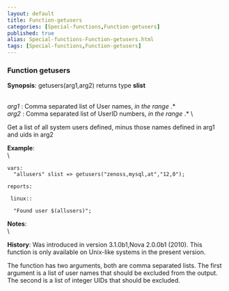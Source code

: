 ```yaml
---
layout: default
title: Function-getusers
categories: [Special-functions,Function-getusers]
published: true
alias: Special-functions-Function-getusers.html
tags: [Special-functions,Function-getusers]
---
```


### Function getusers

**Synopsis**: getusers(arg1,arg2) returns type **slist**

\
 *arg1* : Comma separated list of User names, *in the range* .\* \
 *arg2* : Comma separated list of UserID numbers, *in the range* .\* \

Get a list of all system users defined, minus those names defined in
arg1 and uids in arg2

**Example**:\
 \

~~~~ {.verbatim}
vars:
  "allusers" slist => getusers("zenoss,mysql,at","12,0");

reports:

 linux::

  "Found user $(allusers)";
~~~~

**Notes**:\
 \

**History**: Was introduced in version 3.1.0b1,Nova 2.0.0b1 (2010). This
function is only available on Unix-like systems in the present version.

The function has two arguments, both are comma separated lists. The
first argument is a list of user names that should be excluded from the
output. The second is a list of integer UIDs that should be excluded.
